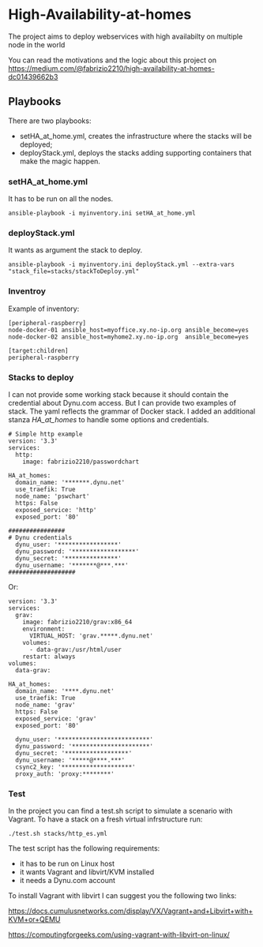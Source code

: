 # High-Availability-at-homes
The project aims to deploy webservices with high availabilty on multiple node in the world

You can read the motivations and the logic about this project on https://medium.com/@fabrizio2210/high-availability-at-homes-dc01439662b3

## Playbooks
There are two playbooks:
- setHA_at_home.yml, creates the infrastructure where the stacks will be deployed;
- deployStack.yml, deploys the stacks adding supporting containers that make the magic happen.

### setHA_at_home.yml
It has to be run on all the nodes.
```
ansible-playbook -i myinventory.ini setHA_at_home.yml
```
### deployStack.yml
It wants as argument the stack to deploy.
```
ansible-playbook -i myinventory.ini deployStack.yml --extra-vars "stack_file=stacks/stackToDeploy.yml"
```
### Inventroy

Example of inventory:
```
[peripheral-raspberry]
node-docker-01 ansible_host=myoffice.xy.no-ip.org ansible_become=yes
node-docker-02 ansible_host=myhome2.xy.no-ip.org  ansible_become=yes

[target:children]
peripheral-raspberry
```
### Stacks to deploy
I can not provide some working stack because it should contain the credential about Dynu.com access.
But I can provide two examples of stack.
The yaml reflects the grammar of Docker stack. I added an additional stanza _HA_at_homes_ to handle some options and credentials.

```
# Simple http example
version: '3.3'
services:
  http:
    image: fabrizio2210/passwordchart

HA_at_homes:
  domain_name: '*******.dynu.net'
  use_traefik: True
  node_name: 'pswchart'
  https: False
  exposed_service: 'http'
  exposed_port: '80'

################
# Dynu credentials
  dynu_user: '*****************'
  dynu_password: '******************'
  dynu_secret: '***************'
  dynu_username: '*******@***.***'
###################
```
Or:
```
version: '3.3'
services:
  grav:
    image: fabrizio2210/grav:x86_64
    environment:
      VIRTUAL_HOST: 'grav.*****.dynu.net'
    volumes:
      - data-grav:/usr/html/user
    restart: always
volumes:
  data-grav:

HA_at_homes:
  domain_name: '****.dynu.net'
  use_traefik: True
  node_name: 'grav'
  https: False
  exposed_service: 'grav'
  exposed_port: '80'

  dynu_user: '**************************'
  dynu_password: '**********************'
  dynu_secret: '******************'
  dynu_username: '*****@****.***'
  csync2_key: '********************'
  proxy_auth: 'proxy:********'
```


### Test
In the project you can find a test.sh script to simulate a scenario with Vagrant.
To have a stack on a fresh virtual infrstructure run:
```
./test.sh stacks/http_es.yml
```

The test script has the following requirements:
- it  has to be run on Linux host
- it wants Vagrant and libvirt/KVM installed
- it needs a Dynu.com account

To install Vagrant with libvirt I can suggest you the following two links:

https://docs.cumulusnetworks.com/display/VX/Vagrant+and+Libvirt+with+KVM+or+QEMU

https://computingforgeeks.com/using-vagrant-with-libvirt-on-linux/

